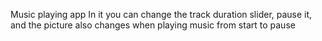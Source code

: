 Music playing app
In it you can change the track duration slider, pause it, and the picture also changes when playing music from start to pause
